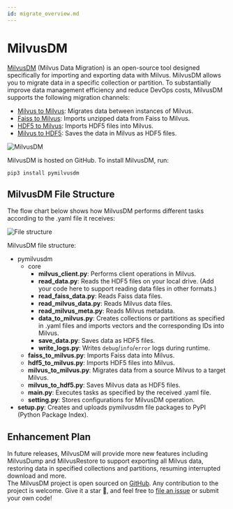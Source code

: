```yaml
---
id: migrate_overview.md
---
```


# MilvusDM
[MilvusDM](https://github.com/milvus-io/milvus-tools) (Milvus Data Migration) is an open-source tool designed specifically for importing and exporting data with Milvus. MilvusDM allows you to migrate data in a specific collection or partition. To substantially improve data management efficiency and reduce DevOps costs, MilvusDM supports the following migration channels: 

- [Milvus to Milvus](m2m.md): Migrates data between instances of Milvus.
- [Faiss to Milvus](f2m.md): Imports unzipped data from Faiss to Milvus.
- [HDF5 to Milvus](h2m.md): Imports HDF5 files into Milvus.
- [Milvus to HDF5](m2h.md): Saves the data in Milvus as HDF5 files.

![MilvusDM](../../../assets/milvusdm.jpeg)

MilvusDM is hosted on GitHub. To install MilvusDM, run: 
```
pip3 install pymilvusdm
```

## MilvusDM File Structure
The flow chart below shows how MilvusDM performs different tasks according to the .yaml file it receives:

![File structure](../../../assets/file_structure.png)

MilvusDM file structure:

- pymilvusdm
  - core
    - **milvus_client.py**: Performs client operations in Milvus.
    - **read_data.py**: Reads the HDF5 files on your local drive. (Add your code here to support reading data files in other formats.)
    - **read_faiss_data.py**: Reads Faiss data files. 
    - **read_milvus_data.py**: Reads Milvus data files. 
    - **read_milvus_meta.py**: Reads Milvus metadata. 
    - **data_to_milvus.py**: Creates collections or partitions as specified in .yaml files and imports vectors and the corresponding IDs into Milvus.
    - **save_data.py**: Saves data as HDF5 files.
    - **write_logs.py**: Writes `debug`/`info`/`error` logs during runtime.
  - **faiss_to_milvus.py**: Imports Faiss data into Milvus.
  - **hdf5_to_milvus.py**: Imports HDF5 files into Milvus.
  - **milvus_to_milvus.py**: Migrates data from a source Milvus to a target Milvus.
  - **milvus_to_hdf5.py**: Saves Milvus data as HDF5 files.
  - **main.py**: Executes tasks as specified by the received .yaml file.
  - **setting.py**: Stores configurations for MilvusDM operation.
- **setup.py**: Creates and uploads pymilvusdm file packages to PyPI (Python Package Index).
## Enhancement Plan
In future releases, MilvusDM will provide more new features including MilvusDump and MilvusRestore to support exporting all Milvus data, restoring data in specified collections and partitions, resuming interrupted download and more.
</br>
The MilvusDM project is open sourced on [GitHub](https://github.com/milvus-io/milvus-tools). Any contribution to the project is welcome. Give it a star 🌟, and feel free to [file an issue](https://github.com/milvus-io/milvus-tools/issues) or submit your own code! 

